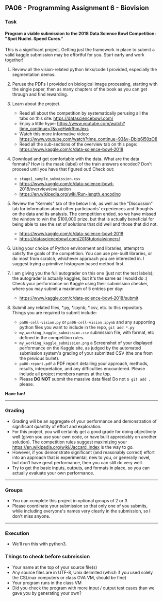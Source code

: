 ## PA06 - Programming Assignment 6 - Biovision

### Task

#### Program a viable submission to the 2018 Data Science Bowl Competition: "Spot Nuclei. Speed Cures." 

This is a significant project. Getting just the framework in place to submit a valid kaggle submission may be effortful for you. Start early and work together! 

1. Review all the vision-related python links/code I provided, especially the segmentation demos.

2. Peruse the PDFs I provided on biological image processing, starting with the single paper, then as many chapters of the book as you can get through and find rewarding.

3. Learn about the projcet.
    * Read all about the competition by systematically perusing all the tabs on this site:
    https://datasciencebowl.com/
    * Enjoy a little hype:
    https://www.youtube.com/watch?time_continue=7&v=eHwkfhmJexs
    * Watch this more informative video:
    https://www.youtube.com/watch?time_continue=93&v=Dbiq6l50zO8
    * Read all the sub-sections of the overview tab on this page:
    https://www.kaggle.com/c/data-science-bowl-2018

4. Download and get comfortable with the data. What are the data formats? How is the mask (label) of the train answers encoded? Don't proceed until you have that figured out! Check out:
    * `stage1_sample_submission.csv`
    * https://www.kaggle.com/c/data-science-bowl-2018/overview/evaluation
    * https://en.wikipedia.org/wiki/Run-length_encoding

5. Review the "Kernels" tab of the below link, as well as the "Discussion" tab for information about other participants' experiences and thoughts on the data and its analysis. 
The competition ended, so we have missed the window to win the $100,000 prize, but that is actually beneficial for being able to see the set of solutions that did well and those that did not. 
    * https://www.kaggle.com/c/data-science-bowl-2018
    * https://datasciencebowl.com/2018tutorialwinners/

6. Using your choice of Python environment and libraries, attempt to satisfy the goals of the competition. 
You can use pre-built libraries, or do most from scratch, whichever approach you are interested in.
I suggest trying a primitive histogram based method first.

7. I am giving you the full autograder on this one (just not the test labels); the autograder is actually kaggles, but it's the same as I would do :)
Check your performance on Kaggle using their submission checker, where you may submit a maximum of 5 entries per day:
    * https://www.kaggle.com/c/data-science-bowl-2018/submit 

8. Submit any related files, *.py, *.ipynb, *.csv, etc. to this repository.
Things you are required to submit include:
    * `pa06-cell-vision.py` or `pa06-cell-vision.ipynb` and any supporting python files you want to include in the repo, `git add *.py`
    * `my_working_kaggle_submission.csv` submission file, with format, etc defined in the competition rules.
    * `my_working_kaggle_submission.png` a Screenshot of your displayed performance on the Kaggle site, as judged by the automated submission system's grading of your submitted CSV (the one from the previous bullet).
    * `pa06-report.pdf` a PDF report detailing your approach, methods, results, interpretation, and any difficulties encountered. Please include all project members names at the top.
    * Please **DO NOT** submit the massive data files! Do not `$ git add .` please.

**Have fun!**

------


### Grading

* Grading will be an aggregate of your performance and demonstration of significant quantity of effort and exploration.
* For this project, you will certainly get a good grade for doing objectively well (given you use your own code, or have built appreciably on another solution).
The competition rules suggest maximizing your https://en.wikipedia.org/wiki/Jaccard_index is the way to go.
* However, if you demonstrate significant (and reasonably correct) effort into an approach that is experimental, new to you, or generally novel, but don't have great performance, then you can still do very well.  
* Try to get the basic inputs, outputs, and formats in place, so you can actually evaluate your own performance.

------

### Groups

* You can complete this project in optional groups of 2 or 3. 
* Please coordinate your submission so that only one of you submits, while including everyone's names very clearly in the submission, so I don't miss anyone.

------

### Execution
* We'll run this with python3.

### Things to check before submission
* Your name at the top of your source file(s)
* Any source files are in UTF-8, Unix delimited (which if you used solely the CSLinux computers or class OVA VM, should be fine)
* Your program runs in the class VM
* Did you check the program with more input / output test cases than we gave you by generating your own?

